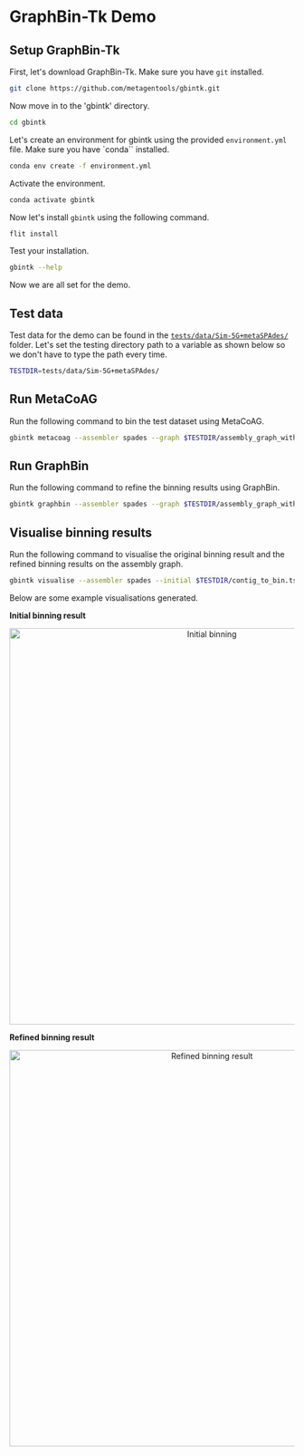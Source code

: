# GraphBin-Tk Demo

## Setup GraphBin-Tk

First, let's download GraphBin-Tk. Make sure you have `git` installed.

```bash
git clone https://github.com/metagentools/gbintk.git
```

Now move in to the 'gbintk' directory.

```bash
cd gbintk
```

Let's create an environment for gbintk using the provided `environment.yml` file. Make sure you have `conda`` installed.

```bash
conda env create -f environment.yml
```

Activate the environment.

```bash
conda activate gbintk
```

Now let's install `gbintk` using the following command.

```bash
flit install
```

Test your installation.

```bash
gbintk --help
```

Now we are all set for the demo.

## Test data

Test data for the demo can be found in the [`tests/data/Sim-5G+metaSPAdes/`](https://github.com/metagentools/gbintk/tree/main/tests/data/Sim-5G%2BmetaSPAdes) folder. Let's set the testing directory path to a variable as shown below so we don't have to type the path every time.

```bash
TESTDIR=tests/data/Sim-5G+metaSPAdes/
```

## Run MetaCoAG

Run the following command to bin the test dataset using MetaCoAG.

```bash
gbintk metacoag --assembler spades --graph $TESTDIR/assembly_graph_with_scaffolds.gfa --contigs $TESTDIR/contigs.fasta --paths $TESTDIR/contigs.paths --abundance $TESTDIR/coverm_mean_coverage.tsv --output $TESTDIR
```

## Run GraphBin

Run the following command to refine the binning results using GraphBin.

```bash
gbintk graphbin --assembler spades --graph $TESTDIR/assembly_graph_with_scaffolds.gfa --contigs $TESTDIR/contigs.fasta --paths $TESTDIR/contigs.paths --binned $TESTDIR/contig_to_bin.tsv --output $TESTDIR
```

## Visualise binning results

Run the following command to visualise the original binning result and the refined binning results on the assembly graph.

```bash
gbintk visualise --assembler spades --initial $TESTDIR/contig_to_bin.tsv --final $TESTDIR/graphbin_output.csv --graph $TESTDIR/assembly_graph_with_scaffolds.gfa --paths $TESTDIR/contigs.paths --output $TESTDIR --width 2500 --height 2500
```

Below are some example visualisations generated.

**Initial binning result**

<p align="center">
  <img src="https://raw.githubusercontent.com/metagentools/gbintk/master/docs/initial_binning_result.png" width="700" title="Initial binning" alt="Initial binning">
</p>

**Refined binning result**

<p align="center">
  <img src="https://raw.githubusercontent.com/metagentools/gbintk/master/docs/final_GraphBin_binning_result.png" width="700" title="Refined binning result" alt="Refined binning result">
</p>
